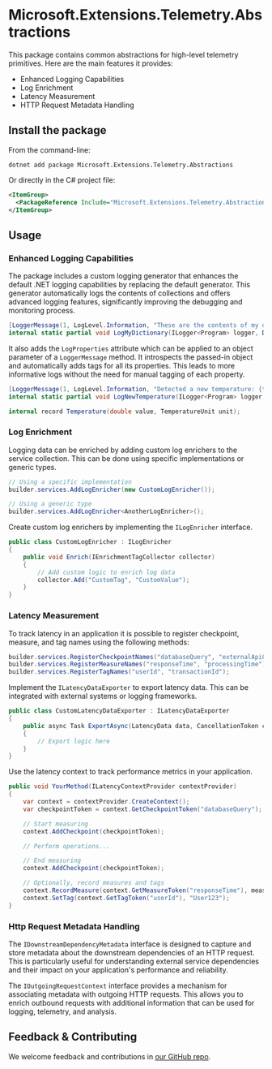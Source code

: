 # Microsoft.Extensions.Telemetry.Abstractions

This package contains common abstractions for high-level telemetry primitives. Here are the main features it provides:

- Enhanced Logging Capabilities
- Log Enrichment
- Latency Measurement
- HTTP Request Metadata Handling

## Install the package

From the command-line:

```dotnetcli
dotnet add package Microsoft.Extensions.Telemetry.Abstractions
```

Or directly in the C# project file:

```xml
<ItemGroup>
  <PackageReference Include="Microsoft.Extensions.Telemetry.Abstractions" Version="[CURRENTVERSION]" />
</ItemGroup>
```

## Usage

### Enhanced Logging Capabilities

The package includes a custom logging generator that enhances the default .NET logging capabilities by replacing the default generator. This generator automatically logs the contents of collections and offers advanced logging features, significantly improving the debugging and monitoring process.

```csharp
[LoggerMessage(1, LogLevel.Information, "These are the contents of my dictionary: {temperature}")]
internal static partial void LogMyDictionary(ILogger<Program> logger, Dictionary<int, string> temperature);
```

It also adds the `LogProperties` attribute which can be applied to an object parameter of a `LoggerMessage` method. It introspects the passed-in object and automatically adds tags for all its properties. This leads to more informative logs without the need for manual tagging of each property.

```csharp
[LoggerMessage(1, LogLevel.Information, "Detected a new temperature: {temperature}")]
internal static partial void LogNewTemperature(ILogger<Program> logger, [LogProperties] Temperature temperature);

internal record Temperature(double value, TemperatureUnit unit);
```

### Log Enrichment

Logging data can be enriched by adding custom log enrichers to the service collection. This can be done using specific implementations or generic types.

```csharp
// Using a specific implementation
builder.services.AddLogEnricher(new CustomLogEnricher());

// Using a generic type
builder.services.AddLogEnricher<AnotherLogEnricher>();
```

Create custom log enrichers by implementing the `ILogEnricher` interface.

```csharp
public class CustomLogEnricher : ILogEnricher
{
    public void Enrich(IEnrichmentTagCollector collector)
    {
        // Add custom logic to enrich log data
        collector.Add("CustomTag", "CustomValue");
    }
}
```

### Latency Measurement

To track latency in an application it is possible to register checkpoint, measure, and tag names using the following methods:

```csharp
builder.services.RegisterCheckpointNames("databaseQuery", "externalApiCall");
builder.services.RegisterMeasureNames("responseTime", "processingTime");
builder.services.RegisterTagNames("userId", "transactionId");
```

Implement the `ILatencyDataExporter` to export latency data. This can be integrated with external systems or logging frameworks.

```csharp
public class CustomLatencyDataExporter : ILatencyDataExporter
{
    public async Task ExportAsync(LatencyData data, CancellationToken cancellationToken)
    {
        // Export logic here
    }
}
```

Use the latency context to track performance metrics in your application.

```csharp
public void YourMethod(ILatencyContextProvider contextProvider)
{
    var context = contextProvider.CreateContext();
    var checkpointToken = context.GetCheckpointToken("databaseQuery");

    // Start measuring
    context.AddCheckpoint(checkpointToken);

    // Perform operations...

    // End measuring
    context.AddCheckpoint(checkpointToken);

    // Optionally, record measures and tags
    context.RecordMeasure(context.GetMeasureToken("responseTime"), measureValue);
    context.SetTag(context.GetTagToken("userId"), "User123");
}
```

### Http Request Metadata Handling

The `IDownstreamDependencyMetadata` interface is designed to capture and store metadata about the downstream dependencies of an HTTP request. This is particularly useful for understanding external service dependencies and their impact on your application's performance and reliability.

The `IOutgoingRequestContext` interface provides a mechanism for associating metadata with outgoing HTTP requests. This allows you to enrich outbound requests with additional information that can be used for logging, telemetry, and analysis.

## Feedback & Contributing

We welcome feedback and contributions in [our GitHub repo](https://github.com/dotnet/extensions).
